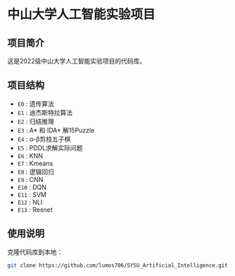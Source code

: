 # 中山大学人工智能实验项目

## 项目简介
这是2022级中山大学人工智能实验项目的代码库。

## 项目结构
- `E0` : 遗传算法
- `E1` : 迪杰斯特拉算法
- `E2` : 归结推理
- `E3` :  A* 和 IDA* 解15Puzzle
- `E4` : α-β剪枝五子棋
- `E5` : PDDL求解实际问题
- `E6` : KNN
- `E7` : Kmeans
- `E8` : 逻辑回归
- `E9` : CNN
- `E10` : DQN
- `E11` : SVM
- `E12` : NLI
- `E13` : Resnet

## 使用说明
克隆代码库到本地：
   ```bash
   git clone https://github.com/lumos706/SYSU_Artificial_Intelligence.git
